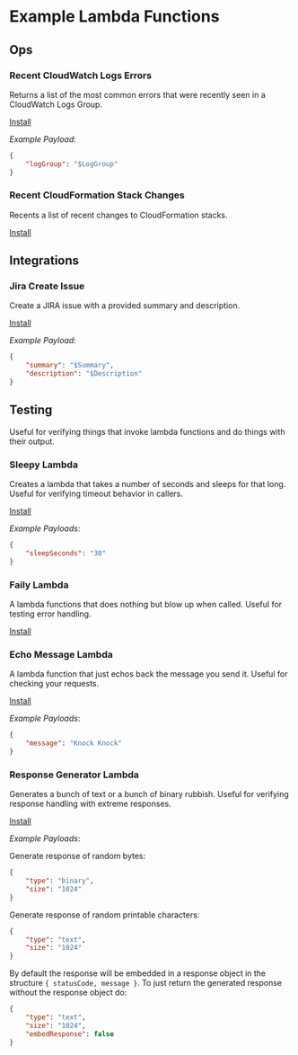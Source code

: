 # Example Lambda Functions

## Ops

### Recent CloudWatch Logs Errors

Returns a list of the most common errors that were recently seen in a CloudWatch Logs Group.

[Install](https://us-east-1.console.aws.amazon.com/cloudformation/home?region=us-east-1#/stacks/create/review?templateURL=https://lambda-function-examples.s3.amazonaws.com/ops/cloudwatch-recent-errors.yml&stackName=CloudWatchRecentErrors)

*Example Payload*:

```json
{
    "logGroup": "$LogGroup"
}
```

### Recent CloudFormation Stack Changes

Recents a list of recent changes to CloudFormation stacks.

[Install](https://us-east-1.console.aws.amazon.com/cloudformation/home?region=us-east-1#/stacks/create/review?templateURL=https://lambda-function-examples.s3.amazonaws.com/ops/cloudformation-recent-changes.yml&stackName=CloudFormationRecentChanges)

## Integrations

### Jira Create Issue

Create a JIRA issue with a provided summary and description.

[Install](https://us-east-1.console.aws.amazon.com/cloudformation/home?region=us-east-1#/stacks/create/review?templateURL=https://lambda-function-examples.s3.amazonaws.com/integrations/jira-create-issue.yml&stackName=JiraCreateIssue)

*Example Payload*:

```json
{
    "summary": "$Summary",
    "description": "$Description"
}
```

## Testing

Useful for verifying things that invoke lambda functions and do things with their output.

### Sleepy Lambda

Creates a lambda that takes a number of seconds and sleeps for that long. Useful for verifying timeout behavior in callers.

[Install](https://us-east-1.console.aws.amazon.com/cloudformation/home?region=us-east-1#/stacks/create/review?templateURL=https://lambda-function-examples.s3.amazonaws.com/integrations/sleepy-lambda.yml&stackName=SleepyLambda)

*Example Payloads*:

```json
{
    "sleepSeconds": "30"
}
```

### Faily Lambda

A lambda functions that does nothing but blow up when called. Useful for testing error handling.

[Install](https://us-east-1.console.aws.amazon.com/cloudformation/home?region=us-east-1#/stacks/create/review?templateURL=https://lambda-function-examples.s3.amazonaws.com/integrations/faily-lambda.yml&stackName=FailyLambda)

### Echo Message Lambda

A lambda function that just echos back the message you send it. Useful for checking your requests.

[Install](https://us-east-1.console.aws.amazon.com/cloudformation/home?region=us-east-1#/stacks/create/review?templateURL=https://lambda-function-examples.s3.amazonaws.com/integrations/echo-message-lambda.yml&stackName=EchoMessageLambda)

*Example Payloads*:

```json
{
    "message": "Knock Knock"
}
```

### Response Generator Lambda

Generates a bunch of text or a bunch of binary rubbish. Useful for verifying response handling with extreme responses.

[Install](https://us-east-1.console.aws.amazon.com/cloudformation/home?region=us-east-1#/stacks/create/review?templateURL=https://lambda-function-examples.s3.amazonaws.com/integrations/response-generator-lambda.yml&stackName=ResponseGeneratorLambda)

*Example Payloads*:

Generate response of random bytes:
```json
{
    "type": "binary",
    "size": "1024"
}
```

Generate response of random printable characters:
```json
{
    "type": "text",
    "size": "1024"
}
```

By default the response will be embedded in a response object in the structure `{ statusCode, message }`.
To just return the generated response without the response object do:
```json
{
    "type": "text",
    "size": "1024",
    "embedResponse": false
}
```